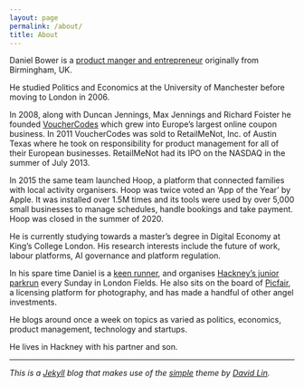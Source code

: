 ```yaml
---
layout: page
permalink: /about/
title: About
---
```


Daniel Bower is a [product manger and entrepreneur](https://www.linkedin.com/in/danielbower/) originally from Birmingham, UK.

He studied Politics and Economics at the University of Manchester before moving to London in 2006.

In 2008, along with Duncan Jennings, Max Jennings and Richard Foister he founded [VoucherCodes](https://vouchercodes.co.uk) which grew into Europe’s largest online coupon business. In 2011 VoucherCodes was sold to RetailMeNot, Inc. of Austin Texas where he took on responsibility for product management for all of their European businesses. RetailMeNot had its IPO on the NASDAQ in the summer of July 2013.

In 2015 the same team launched Hoop, a platform that connected families with local activity organisers. Hoop was twice voted an ‘App of the Year’ by Apple. It was installed over 1.5M times and its tools were used by over 5,000 small businesses to manage schedules, handle bookings and take payment. Hoop was closed in the summer of 2020.

He is currently studying towards a master’s degree in Digital Economy at King’s College London. His research interests include the future of work, labour platforms, AI governance and platform regulation.

In his spare time Daniel is a [keen runner](https://www.strava.com/athletes/180098), and organises [Hackney’s junior parkrun](https://www.parkrun.org.uk/londonfields-juniors/) every Sunday in London Fields. He also sits on the board of [Picfair](https://picfair.com), a licensing platform for photography, and has made a handful of other angel investments.

He blogs around once a week on topics as varied as politics, economics, product management, technology and startups.

He lives in Hackney with his partner and son.

---

_This is a [Jekyll](https://jekyllrb.com/) blog that makes use of the [simple](https://github.com/wild-flame/jekyll-simple) theme by [David Lin](https://github.com/wild-flame)._
